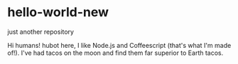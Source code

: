 # hello-world-new
just another repository

Hi humans!
hubot here, I like Node.js and Coffeescript (that's what I'm made of!).
I've had tacos on the moon and find them far superior to Earth tacos.
